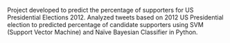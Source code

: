 Project developed to predict the percentage of supporters for US Presidential Elections 2012.
Analyzed tweets based on 2012 US Presidential election to predicted percentage of candidate supporters using SVM (Support Vector Machine) and Naïve Bayesian Classifier in Python.
